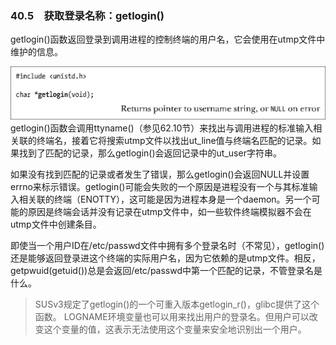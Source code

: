 ### 40.5　获取登录名称：getlogin()

getlogin()函数返回登录到调用进程的控制终端的用户名，它会使用在utmp文件中维护的信息。



![1003.png](../images/1003.png)
getlogin()函数会调用ttyname()（参见62.10节）来找出与调用进程的标准输入相关联的终端名，接着它将搜索utmp文件以找出ut_line值与终端名匹配的记录。如果找到了匹配的记录，那么getlogin()会返回记录中的ut_user字符串。

如果没有找到匹配的记录或者发生了错误，那么getlogin()会返回NULL并设置errno来标示错误。getlogin()可能会失败的一个原因是进程没有一个与其标准输入相关联的终端（ENOTTY），这可能是因为进程本身是一个daemon。另一个可能的原因是终端会话并没有记录在utmp文件中，如一些软件终端模拟器不会在utmp文件中创建条目。

即使当一个用户ID在/etc/passwd文件中拥有多个登录名时（不常见），getlogin()还是能够返回登录进这个终端的实际用户名，因为它依赖的是utmp文件。相反，getpwuid(getuid())总是会返回/etc/passwd中第一个匹配的记录，不管登录名是什么。

> SUSv3规定了getlogin()的一个可重入版本getlogin_r()，glibc提供了这个函数。
> LOGNAME环境变量也可以用来找出用户的登录名。但用户可以改变这个变量的值，这表示无法使用这个变量来安全地识别出一个用户。


